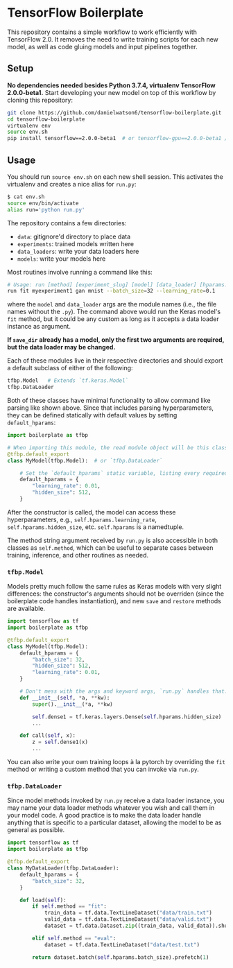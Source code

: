 # TensorFlow Boilerplate

This repository contains a simple workflow to work efficiently with TensorFlow 2.0. It removes the need to write training scripts for each new model, as well as code gluing models and input pipelines together.

## Setup

**No dependencies needed besides Python 3.7.4, virtualenv TensorFlow 2.0.0-beta1.** Start developing your new model on top of this workflow by cloning this repository:

```bash
git clone https://github.com/danielwatson6/tensorflow-boilerplate.git
cd tensorflow-boilerplate
virtualenv env
source env.sh
pip install tensorflow==2.0.0-beta1  # or tensorflow-gpu==2.0.0-beta1 / custom wheel
```

## Usage

You should run `source env.sh` on each new shell session. This activates the virtualenv and creates a nice alias for `run.py`:
```bash
$ cat env.sh
source env/bin/activate
alias run='python run.py'
```

The repository contains a few directories:
- `data`: gitignore'd directory to place data
- `experiments`: trained models written here
- `data_loaders`: write your data loaders here
- `models`: write your models here

Most routines involve running a command like this:
```bash
# Usage: run [method] [experiment_slug] [model] [data_loader] [hparams...]
run fit myexperiment1 gan mnist --batch_size=32 --learning_rate=0.1
```

where the `model` and `data_loader` args are the module names (i.e., the file names without the `.py`). The command above would run the Keras model's `fit` method, but it could be any custom as long as it accepts a data loader instance as argument.

**If `save_dir` already has a model, only the first two arguments are required, but the data loader may be changed.**

Each of these modules live in their respective directories and should export a default subclass of either of the following:

```python
tfbp.Model   # Extends `tf.keras.Model`
tfbp.DataLoader
```

Both of these classes have minimal functionality to allow command like parsing like shown above. Since that includes parsing hyperparameters, they can be defined statically with default values by setting `default_hparams`:

```python
import boilerplate as tfbp

# When importing this module, the read module object will be this class.
@tfbp.default_export
class MyModel(tfbp.Model):  # or `tfbp.DataLoader`

    # Set the `default_hparams` static variable, listing every required hyperparameter.
    default_hparams = {
        "learning_rate": 0.01,
        "hidden_size": 512,
    }
```

After the constructor is called, the model can access these hyperparameters, e.g., `self.hparams.learning_rate`, `self.hparams.hidden_size`, etc. `self.hparams` is a namedtuple.

The method string argument received by `run.py` is also accessible in both classes as `self.method`, which can be useful to separate cases between training, inference, and other routines as needed.


### `tfbp.Model`

Models pretty much follow the same rules as Keras models with very slight differences: the constructor's arguments should not be overriden (since the boilerplate code handles instantiation), and new `save` and `restore` methods are available.

```python
import tensorflow as tf
import boilerplate as tfbp

@tfbp.default_export
class MyModel(tfbp.Model):
    default_hparams = {
        "batch_size": 32,
        "hidden_size": 512,
        "learning_rate": 0.01,
    }

    # Don't mess with the args and keyword args, `run.py` handles that.
    def __init__(self, *a, **kw):
        super().__init__(*a, **kw)

        self.dense1 = tf.keras.layers.Dense(self.hparams.hidden_size)
        ...

    def call(self, x):
        z = self.dense1(x)
        ...
```

You can also write your own training loops à la pytorch by overriding the `fit` method
or writing a custom method that you can invoke via `run.py`.

### `tfbp.DataLoader`

Since model methods invoked by `run.py` receive a data loader instance, you may name your data loader methods whatever you wish and call them in your model code. A good practice is to make the data loader handle anything that is specific to a particular dataset, allowing the model to be as general as possible.

```python
import tensorflow as tf
import boilerplate as tfbp

@tfbp.default_export
class MyDataLoader(tfbp.DataLoader):
    default_hparams = {
        "batch_size": 32,
    }

    def load(self):
        if self.method == "fit":
            train_data = tf.data.TextLineDataset("data/train.txt")
            valid_data = tf.data.TextLineDataset("data/valid.txt")
            dataset = tf.data.Dataset.zip((train_data, valid_data)).shuffle(10000)

        elif self.method == "eval":
            dataset = tf.data.TextLineDataset("data/test.txt")

        return dataset.batch(self.hparams.batch_size).prefetch(1)
```
